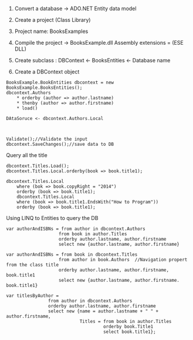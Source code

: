 1.	Convert a database -> ADO.NET Entity data model
2.	Create a project (Class Library)
3.	Project name: BooksExamples
4.	Compile the project -> BooksExample.dll Assembly extensions = (ESE DLL)
5. 	Create subclass : DBContext <- BooksEntities <- Database name


1. Create a DBContext object
```
BooksExample.BookEntities dbcontext = new BooksExample.BooksEntities();
dbcontext.Authors
	* orderby (author => author.lastname)
	* thenby (author => author.firstname)
	* load()

DAtaSoruce <- dbcontext.Authors.Local



Validate();//Validate the input
dbcontext.SaveChanges();//save data to DB

```

Query all the title
```
dbcontext.Titles.Load();
dbcontext.Titles.Local.orderby(book => book.title1);

dbcontext.Titles.Local
	where (bok => book.copyRight = "2014")
	orderby (book => book.title1);
	dbcontext.Titles.Local
	where (book => book.title1.EndsWith("How to Program"))
	orderby (book => book.title1);
```
Using LINQ to Entities to query the DB
```
var authorAndISBNs = from author in dbcontext.Authors
					from book in author.Titles
					orderby author.lastname, author.firstname
					select new {author.lastname, author.firstname}
```

```
var authorAndISBNs = from book in dbcontext.Titles
					from author in book.Authors  //Navigation propert from the class title
					orderby author.lastname, author.firstname, book.title1
					select new {author.lastname, author.firstname. book.title1}

```

```
var titlesByAuthor = 
				from author in dbcontext.Authors
				orderby author.lastname, author.firstname
				select new {name = author.lastname + " " + author.firstname,
							Titles = from book in author.Titles
									 orderby book.Title1
									 select book.title1};

```




